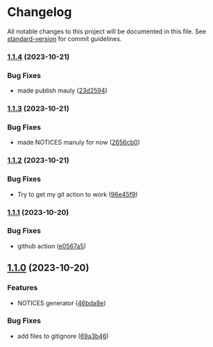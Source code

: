 # Changelog

All notable changes to this project will be documented in this file. See [standard-version](https://github.com/conventional-changelog/standard-version) for commit guidelines.

### [1.1.4](https://github.com/Krister-Johansson/gqlPrune/compare/v1.1.3...v1.1.4) (2023-10-21)


### Bug Fixes

* made publish mauly ([23d2594](https://github.com/Krister-Johansson/gqlPrune/commit/23d25948a8f7052a1a5a55c7b55f3b1d4e257dfc))

### [1.1.3](https://github.com/Krister-Johansson/gqlPrune/compare/v1.1.2...v1.1.3) (2023-10-21)


### Bug Fixes

* made NOTICES manuly for now ([2656cb0](https://github.com/Krister-Johansson/gqlPrune/commit/2656cb0ee2ca78115d515d8a016ccf1fcd88cb64))

### [1.1.2](https://github.com/Krister-Johansson/gqlPrune/compare/v1.1.1...v1.1.2) (2023-10-21)


### Bug Fixes

* Try to get my git action to work ([96e45f9](https://github.com/Krister-Johansson/gqlPrune/commit/96e45f9710860603988db026d59b68c922293aa0))

### [1.1.1](https://github.com/Krister-Johansson/gqlPrune/compare/v1.1.0...v1.1.1) (2023-10-20)


### Bug Fixes

* github action ([e0567a5](https://github.com/Krister-Johansson/gqlPrune/commit/e0567a51fcf6fca2be84a464f6e2f52a031405e3))

## [1.1.0](https://github.com/Krister-Johansson/gqlPrune/compare/v1.0.2...v1.1.0) (2023-10-20)


### Features

* NOTICES generator ([46bda8e](https://github.com/Krister-Johansson/gqlPrune/commit/46bda8ebc92e81181f4b7505baa8847af2e08b15))


### Bug Fixes

* add files to gitignore ([69a3b46](https://github.com/Krister-Johansson/gqlPrune/commit/69a3b4643a59925ef0946e43da808714aac9a46b))
